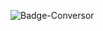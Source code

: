 ![Badge-Conversor](https://github.com/user-attachments/assets/0e7f1fc3-5f26-4776-8581-790bc11338a1)
